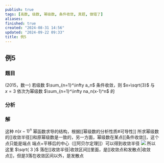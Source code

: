 ```yaml
---
publish: true
tags: [高数, 级数, 幂级数, 条件收敛, 真题, 做错了]
aliases: 
finished: true
created: "2024-08-31 14:56"
updated: "2024-09-22 09:33"
title: 例5
---
```

## 例5 
### 题目 
(2015，数一) 若级数 $\sum_{n=1}^\infty a_n$ 条件收敛，则 $x=\sqrt{3}$ 与 $x=3$ 依次为幂级数 $\sum_{n=1}^\infty na_n(x-1)^n$ 的
### 分析
### 解
这种 $n(x-1)^{n}$ 幂函数求导的结构，根据[[幂级数的分析性质#可导性]]
所求幂级数的[[收敛半径]]和原幂级数是一致的，另一方面，幂级数在某点[[条件收敛]]，这个点只能是端点 
端点+平移后的中心（[[阿贝尔定理]]）可以得到收敛半径 
![](https://img.hwenyi.live/202405201433348.webp)
所以这里 $\sqrt{ 3 }$ 落在[[收敛半径|收敛区间]]里面，是[[收敛点和发散点|收敛点]]，但是3落在收敛区间以外，是发散点